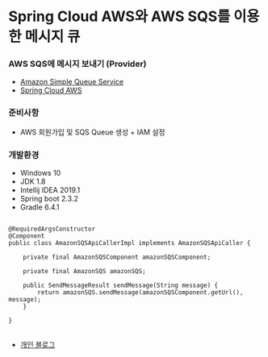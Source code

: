 # Spring Cloud AWS와 AWS SQS를 이용한 메시지 큐

### AWS SQS에 메시지 보내기 (Provider)
* [Amazon Simple Queue Service]
* [Spring Cloud AWS]
### 준비사항
* AWS 회원가입 및 SQS Queue 생성 + IAM 설정

### 개발환경
* Windows 10
* JDK 1.8
* Intellij IDEA 2019.1
* Spring boot 2.3.2
* Gradle 6.4.1


<pre>
<code>
@RequiredArgsConstructor
@Component
public class AmazonSQSApiCallerImpl implements AmazonSQSApiCaller {

	private final AmazonSQSComponent amazonSQSComponent;

	private final AmazonSQS amazonSQS;

	public SendMessageResult sendMessage(String message) {
		return amazonSQS.sendMessage(amazonSQSComponent.getUrl(), message);
	}

}
</code>
</pre>

* [개인 블로그]



[Amazon Simple Queue Service]: https://aws.amazon.com/ko/sqs/
[Spring Cloud AWS]: https://cloud.spring.io/spring-cloud-aws/spring-cloud-aws.html
[개인 블로그]: https://willseungh0.tistory.com/3
